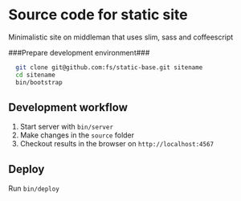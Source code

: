 # Source code for static site

Minimalistic site on middleman that uses slim, sass and coffeescript

###Prepare development environment###

```bash
  git clone git@github.com:fs/static-base.git sitename
  cd sitename
  bin/bootstrap
```

## Development workflow

1. Start server with `bin/server`
2. Make changes in the `source` folder
3. Checkout results in the browser on `http://localhost:4567`

## Deploy

Run `bin/deploy`
